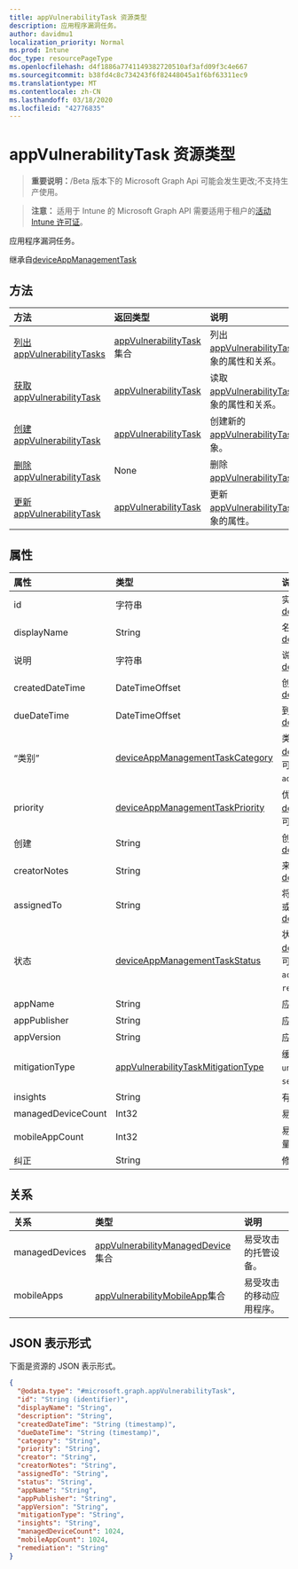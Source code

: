 ```yaml
---
title: appVulnerabilityTask 资源类型
description: 应用程序漏洞任务。
author: davidmu1
localization_priority: Normal
ms.prod: Intune
doc_type: resourcePageType
ms.openlocfilehash: d4f1886a7741149382720510af3afd09f3c4e667
ms.sourcegitcommit: b38fd4c8c734243f6f82448045a1f6bf63311ec9
ms.translationtype: MT
ms.contentlocale: zh-CN
ms.lasthandoff: 03/18/2020
ms.locfileid: "42776835"
---
```

# <a name="appvulnerabilitytask-resource-type"></a>appVulnerabilityTask 资源类型

> **重要说明：**/Beta 版本下的 Microsoft Graph Api 可能会发生更改;不支持生产使用。

> **注意：** 适用于 Intune 的 Microsoft Graph API 需要适用于租户的[活动 Intune 许可证](https://go.microsoft.com/fwlink/?linkid=839381)。

应用程序漏洞任务。


继承自[deviceAppManagementTask](../resources/intune-partnerintegration-deviceappmanagementtask.md)

## <a name="methods"></a>方法
|方法|返回类型|说明|
|:---|:---|:---|
|[列出 appVulnerabilityTasks](../api/intune-partnerintegration-appvulnerabilitytask-list.md)|[appVulnerabilityTask](../resources/intune-partnerintegration-appvulnerabilitytask.md)集合|列出[appVulnerabilityTask](../resources/intune-partnerintegration-appvulnerabilitytask.md)对象的属性和关系。|
|[获取 appVulnerabilityTask](../api/intune-partnerintegration-appvulnerabilitytask-get.md)|[appVulnerabilityTask](../resources/intune-partnerintegration-appvulnerabilitytask.md)|读取[appVulnerabilityTask](../resources/intune-partnerintegration-appvulnerabilitytask.md)对象的属性和关系。|
|[创建 appVulnerabilityTask](../api/intune-partnerintegration-appvulnerabilitytask-create.md)|[appVulnerabilityTask](../resources/intune-partnerintegration-appvulnerabilitytask.md)|创建新的[appVulnerabilityTask](../resources/intune-partnerintegration-appvulnerabilitytask.md)对象。|
|[删除 appVulnerabilityTask](../api/intune-partnerintegration-appvulnerabilitytask-delete.md)|None|删除[appVulnerabilityTask](../resources/intune-partnerintegration-appvulnerabilitytask.md)。|
|[更新 appVulnerabilityTask](../api/intune-partnerintegration-appvulnerabilitytask-update.md)|[appVulnerabilityTask](../resources/intune-partnerintegration-appvulnerabilitytask.md)|更新[appVulnerabilityTask](../resources/intune-partnerintegration-appvulnerabilitytask.md)对象的属性。|

## <a name="properties"></a>属性
|属性|类型|说明|
|:---|:---|:---|
|id|字符串|实体键。 继承自[deviceAppManagementTask](../resources/intune-partnerintegration-deviceappmanagementtask.md)|
|displayName|String|名称。 继承自[deviceAppManagementTask](../resources/intune-partnerintegration-deviceappmanagementtask.md)|
|说明|字符串|说明。 继承自[deviceAppManagementTask](../resources/intune-partnerintegration-deviceappmanagementtask.md)|
|createdDateTime|DateTimeOffset|创建日期。 继承自[deviceAppManagementTask](../resources/intune-partnerintegration-deviceappmanagementtask.md)|
|dueDateTime|DateTimeOffset|到期日期。 继承自[deviceAppManagementTask](../resources/intune-partnerintegration-deviceappmanagementtask.md)|
|“类别”|[deviceAppManagementTaskCategory](../resources/intune-partnerintegration-deviceappmanagementtaskcategory.md)|类别。 继承自[deviceAppManagementTask](../resources/intune-partnerintegration-deviceappmanagementtask.md)。 可取值为：`unknown`、`advancedThreatProtection`。|
|priority|[deviceAppManagementTaskPriority](../resources/intune-partnerintegration-deviceappmanagementtaskpriority.md)|优先级。 继承自[deviceAppManagementTask](../resources/intune-partnerintegration-deviceappmanagementtask.md)。 可取值为：`none`、`high`、`low`。|
|创建|String|创建者的电子邮件地址。 继承自[deviceAppManagementTask](../resources/intune-partnerintegration-deviceappmanagementtask.md)|
|creatorNotes|String|来自创建者的注释。 继承自[deviceAppManagementTask](../resources/intune-partnerintegration-deviceappmanagementtask.md)|
|assignedTo|String|将此任务分配到的管理员的姓名或电子邮件。 继承自[deviceAppManagementTask](../resources/intune-partnerintegration-deviceappmanagementtask.md)|
|状态|[deviceAppManagementTaskStatus](../resources/intune-partnerintegration-deviceappmanagementtaskstatus.md)|状态。 继承自[deviceAppManagementTask](../resources/intune-partnerintegration-deviceappmanagementtask.md)。 可取值为：`unknown`、`pending`、`active`、`completed`、`rejected`。|
|appName|String|应用名称。|
|appPublisher|String|应用程序发布者。|
|appVersion|String|应用程序版本。|
|mitigationType|[appVulnerabilityTaskMitigationType](../resources/intune-partnerintegration-appvulnerabilitytaskmitigationtype.md)|缓解类型。 可取值为：`unknown`、`update`、`uninstall`、`securityConfiguration`。|
|insights|String|有关缓解措施的信息。|
|managedDeviceCount|Int32|易受攻击设备的数量。|
|mobileAppCount|Int32|易受攻击的移动应用程序的数量。|
|纠正|String|修正步骤。|

## <a name="relationships"></a>关系
|关系|类型|说明|
|:---|:---|:---|
|managedDevices|[appVulnerabilityManagedDevice](../resources/intune-partnerintegration-appvulnerabilitymanageddevice.md)集合|易受攻击的托管设备。|
|mobileApps|[appVulnerabilityMobileApp](../resources/intune-partnerintegration-appvulnerabilitymobileapp.md)集合|易受攻击的移动应用程序。|

## <a name="json-representation"></a>JSON 表示形式
下面是资源的 JSON 表示形式。
<!-- {
  "blockType": "resource",
  "keyProperty": "id",
  "@odata.type": "microsoft.graph.appVulnerabilityTask"
}
-->
``` json
{
  "@odata.type": "#microsoft.graph.appVulnerabilityTask",
  "id": "String (identifier)",
  "displayName": "String",
  "description": "String",
  "createdDateTime": "String (timestamp)",
  "dueDateTime": "String (timestamp)",
  "category": "String",
  "priority": "String",
  "creator": "String",
  "creatorNotes": "String",
  "assignedTo": "String",
  "status": "String",
  "appName": "String",
  "appPublisher": "String",
  "appVersion": "String",
  "mitigationType": "String",
  "insights": "String",
  "managedDeviceCount": 1024,
  "mobileAppCount": 1024,
  "remediation": "String"
}
```



